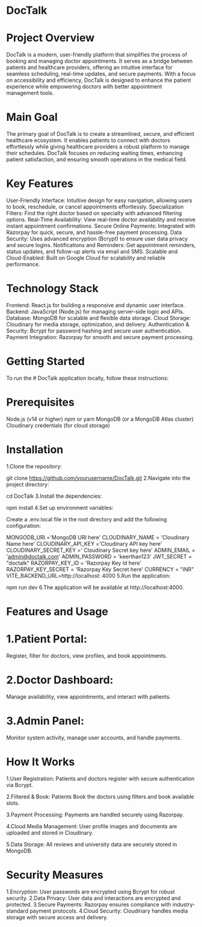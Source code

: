 # DocTalk

# Project Overview
DocTalk is a modern, user-friendly platform that simplifies the process of booking and managing doctor appointments. It serves as a bridge between patients and healthcare providers, offering an intuitive interface for seamless scheduling, real-time updates, and secure payments. With a focus on accessibility and efficiency, DocTalk is designed to enhance the patient experience while empowering doctors with better appointment management tools.

# Main Goal
The primary goal of DocTalk is to create a streamlined, secure, and efficient healthcare ecosystem. It enables patients to connect with doctors effortlessly while giving healthcare providers a robust platform to manage their schedules. DocTalk focuses on reducing waiting times, enhancing patient satisfaction, and ensuring smooth operations in the medical field.

# Key Features
User-Friendly Interface:
Intuitive design for easy navigation, allowing users to book, reschedule, or cancel appointments effortlessly.
Specialization Filters:
Find the right doctor based on specialty with advanced filtering options.
Real-Time Availability:
View real-time doctor availability and receive instant appointment confirmations.
Secure Online Payments:
Integrated with Razorpay for quick, secure, and hassle-free payment processing.
Data Security:
Uses advanced encryption (Bcrypt) to ensure user data privacy and secure logins.
Notifications and Reminders:
Get appointment reminders, status updates, and follow-up alerts via email and SMS.
Scalable and Cloud-Enabled:
Built on Google Cloud for scalability and reliable performance.

# Technology Stack
Frontend: React.js for building a responsive and dynamic user interface.
Backend: JavaScript (Node.js) for managing server-side logic and APIs.
Database: MongoDB for scalable and flexible data storage.
Cloud Storage: Cloudinary for media storage, optimization, and delivery.
Authentication & Security: Bcrypt for password hashing and secure user authentication.
Payment Integration: Razorpay for smooth and secure payment processing.

# Getting Started
To run the # DocTalk application locally, follow these instructions:

# Prerequisites
Node.js (v14 or higher)
npm or yarn
MongoDB (or a MongoDB Atlas cluster)
Cloudinary credentials (for cloud storage)

# Installation
1.Clone the repository:

git clone https://github.com/yourusername/DocTalk.git
2.Navigate into the project directory:

cd DocTalk
3.Install the dependencies:

npm install
4.Set up environment variables:

Create a .env.local file in the root directory and add the following configuration:

MONGODB_URI ='MongoDB URI here'
CLOUDINARY_NAME = 'Cloudinary Name here'
CLOUDINARY_API_KEY ='Cloudinary API key here'
CLOUDINARY_SECRET_KEY =' Cloudinary Secret key here'
ADMIN_EMAIL = 'admin@doctalk.com'
ADMIN_PASSWORD = 'keerthan123'
JWT_SECRET = "doctalk"
RAZORPAY_KEY_ID = 'Razorpay Key Id here'
RAZORPAY_KEY_SECRET = 'Razorpay Key Secret here'
CURRENCY = "INR"
VITE_BACKEND_URL=http://localhost: 4000
5.Run the application:

npm run dev
6.The application will be available at http://localhost:4000.

# Features and Usage
# 1.Patient Portal:
   Register, filter for doctors, view profiles, and book appointments.
# 2.Doctor Dashboard:
   Manage availability, view appointments, and interact with patients.
# 3.Admin Panel:
   Monitor system activity, manage user accounts, and handle payments.

# How It Works
1.User Registration:
Patients and doctors register with secure authentication via Bcrypt.

2.Filtered & Book:
Patients Book the doctors using filters and book available slots.

3.Payment Processing:
Payments are handled securely using Razorpay.

4.Cloud Media Management:
User profile images and documents are uploaded and stored in Cloudinary.

5.Data Storage: All reviews and university data are securely stored in MongoDB.

# Security Measures
1.Encryption: User passwords are encrypted using Bcrypt for robust security.
2.Data Privacy: User data and interactions are encrypted and protected.
3.Secure Payments: Razorpay ensures compliance with industry-standard payment protocols.
4.Cloud Security: Cloudinary handles media storage with secure access and delivery.



